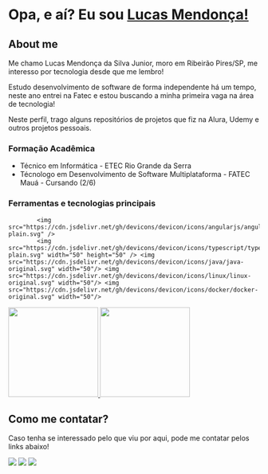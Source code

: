 # Opa, e aí? Eu sou <a href="https://www.linkedin.com/in/lucasmendon/">Lucas Mendonça!</a>



## About me
 
 Me chamo Lucas Mendonça da Silva Junior, moro em Ribeirão Pires/SP, me interesso por tecnologia desde que me lembro!
 
Estudo desenvolvimento de software de forma independente há um tempo, neste ano entrei na Fatec e estou buscando a minha primeira vaga na área de tecnologia!

 Neste perfil, trago alguns repositórios de projetos que fiz na Alura, Udemy e outros projetos pessoais.
 ### Formação Acadêmica

 * Técnico em Informática - ETEC Rio Grande da Serra
 * Técnologo em Desenvolvimento de Software Multiplataforma - FATEC Mauá - Cursando (2/6)

 ### Ferramentas e tecnologias principais


            <img src="https://cdn.jsdelivr.net/gh/devicons/devicon/icons/angularjs/angularjs-plain.svg" />
            <img src="https://cdn.jsdelivr.net/gh/devicons/devicon/icons/typescript/typescript-plain.svg" width="50" height="50" /> <img src="https://cdn.jsdelivr.net/gh/devicons/devicon/icons/java/java-original.svg" width="50"/> <img src="https://cdn.jsdelivr.net/gh/devicons/devicon/icons/linux/linux-original.svg" width="50"/> <img src="https://cdn.jsdelivr.net/gh/devicons/devicon/icons/docker/docker-original.svg" width="50"/>

    
          
          
<div>
<a href="https://github.com/LucasMend0n">
<img height="180em" src="https://github-readme-stats.vercel.app/api?username=LucasMend0n&show_icons=true&theme=dracula&include_all_commits=true&count_private=true"/>
<img height="180em" src="https://github-readme-stats.vercel.app/api/top-langs/?username=LucasMend0n&layout=compact&langs_count=7&theme=dracula"/>
</a>
</div>

## Como me contatar? 

Caso tenha se interessado pelo que viu por aqui, pode me contatar pelos links abaixo!

<div>
<a href="https://www.linkedin.com/in/lucasmendon/" target="_blank"><img src="https://img.shields.io/badge/-LinkedIn-%230077B5?style=for-the-badge&logo=linkedin&logoColor=white" target="_blank"></a>
<a href="https://instagram.com/luh_msjr/" target="_blank"><img src="https://img.shields.io/badge/-Instagram-%23E4405F?style=for-the-badge&logo=instagram&logoColor=white" target="_blank"></a>
<a href = "mailto:lucasjr413@gmail.com"><img src="https://img.shields.io/badge/Gmail-D14836?style=for-the-badge&logo=gmail&logoColor=white" target="_blank"></a>
</div>

<!---
LucasMend0n/LucasMend0n is a ✨ special ✨ repository because its `README.md` (this file) appears on your GitHub profile.
You can click the Preview link to take a look at your changes.
--->
